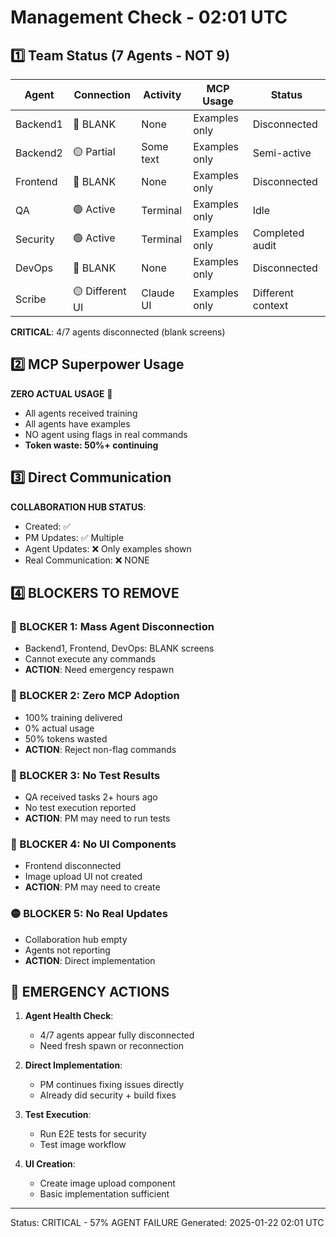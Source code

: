 # Management Check - 02:01 UTC

## 1️⃣ Team Status (7 Agents - NOT 9)

| Agent | Connection | Activity | MCP Usage | Status |
|-------|------------|----------|-----------|---------|
| Backend1 | 🔴 BLANK | None | Examples only | Disconnected |
| Backend2 | 🟡 Partial | Some text | Examples only | Semi-active |
| Frontend | 🔴 BLANK | None | Examples only | Disconnected |
| QA | 🟢 Active | Terminal | Examples only | Idle |
| Security | 🟢 Active | Terminal | Examples only | Completed audit |
| DevOps | 🔴 BLANK | None | Examples only | Disconnected |
| Scribe | 🟡 Different UI | Claude UI | Examples only | Different context |

**CRITICAL**: 4/7 agents disconnected (blank screens)

## 2️⃣ MCP Superpower Usage

**ZERO ACTUAL USAGE** 🔴
- All agents received training
- All agents have examples
- NO agent using flags in real commands
- **Token waste: 50%+ continuing**

## 3️⃣ Direct Communication

**COLLABORATION HUB STATUS**:
- Created: ✅
- PM Updates: ✅ Multiple
- Agent Updates: ❌ Only examples shown
- Real Communication: ❌ NONE

## 4️⃣ BLOCKERS TO REMOVE

### 🔴 BLOCKER 1: Mass Agent Disconnection
- Backend1, Frontend, DevOps: BLANK screens
- Cannot execute any commands
- **ACTION**: Need emergency respawn

### 🔴 BLOCKER 2: Zero MCP Adoption
- 100% training delivered
- 0% actual usage
- 50% tokens wasted
- **ACTION**: Reject non-flag commands

### 🔴 BLOCKER 3: No Test Results
- QA received tasks 2+ hours ago
- No test execution reported
- **ACTION**: PM may need to run tests

### 🔴 BLOCKER 4: No UI Components
- Frontend disconnected
- Image upload UI not created
- **ACTION**: PM may need to create

### 🟡 BLOCKER 5: No Real Updates
- Collaboration hub empty
- Agents not reporting
- **ACTION**: Direct implementation

## 🚨 EMERGENCY ACTIONS

1. **Agent Health Check**:
   - 4/7 agents appear fully disconnected
   - Need fresh spawn or reconnection

2. **Direct Implementation**:
   - PM continues fixing issues directly
   - Already did security + build fixes

3. **Test Execution**:
   - Run E2E tests for security
   - Test image workflow

4. **UI Creation**:
   - Create image upload component
   - Basic implementation sufficient

---
Status: CRITICAL - 57% AGENT FAILURE
Generated: 2025-01-22 02:01 UTC